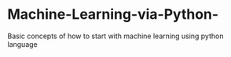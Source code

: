 # Machine-Learning-via-Python-
Basic concepts of how to start with machine learning using python language 
